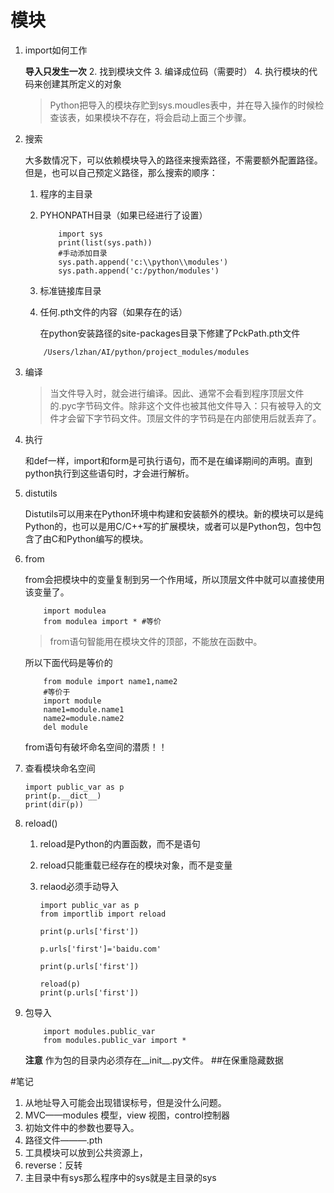 # 模块

1. import如何工作

    **导入只发生一次**
    2. 找到模块文件
    3. 编译成位码（需要时）
    4. 执行模块的代码来创建其所定义的对象

    >Python把导入的模块存贮到sys.moudles表中，并在导入操作的时候检查该表，如果模块不存在，将会启动上面三个步骤。
2. 搜索

    大多数情况下，可以依赖模块导入的路径来搜索路径，不需要额外配置路径。但是，也可以自己预定义路径，那么搜索的顺序：
    1. 程序的主目录
    2. PYHONPATH目录（如果已经进行了设置）

        ```
            import sys
            print(list(sys.path))
            #手动添加目录
            sys.path.append('c:\\python\\modules')
            sys.path.append('c:/python/modules')

        ```
    3. 标准链接库目录

    4. 任何.pth文件的内容（如果存在的话）
    
        在python安装路径的site-packages目录下修建了PckPath.pth文件

    ```
        /Users/lzhan/AI/python/project_modules/modules
    ```
3. 编译

    >当文件导入时，就会进行编译。因此、通常不会看到程序顶层文件的.pyc字节码文件。除非这个文件也被其他文件导入：只有被导入的文件才会留下字节码文件。顶层文件的字节码是在内部使用后就丢弃了。
4. 执行

    和def一样，import和form是可执行语句，而不是在编译期间的声明。直到python执行到这些语句时，才会进行解析。
4. distutils

	 Distutils可以用来在Python环境中构建和安装额外的模块。新的模块可以是纯Python的，也可以是用C/C++写的扩展模块，或者可以是Python包，包中包含了由C和Python编写的模块。
5. from

    from会把模块中的变量复制到另一个作用域，所以顶层文件中就可以直接使用该变量了。
    
    ```
        import modulea
        from modulea import * #等价
    ```
    >from语句智能用在模块文件的顶部，不能放在函数中。
    
    所以下面代码是等价的
    
    ```
        from module import name1,name2
        #等价于
        import module
        name1=module.name1
        name2=module.name2
        del module
    ```
    
    from语句有破坏命名空间的潜质！！
6. 查看模块命名空间

    ```
    import public_var as p                                          
    print(p.__dict__)              
    print(dir(p))                  
    ```
7. reload()

    1. reload是Python的内置函数，而不是语句
    2. reload只能重载已经存在的模块对象，而不是变量
    3. relaod必须手动导入

        ```
        import public_var as p
        from importlib import reload
        
        print(p.urls['first'])
        
        p.urls['first']='baidu.com'
        
        print(p.urls['first'])
        
        reload(p)
        print(p.urls['first'])
        ```

    
8. 包导入

    ```
        import modules.public_var
        from modules.public_var import *
    ```
    **注意**
    作为包的目录内必须存在__init__.py文件。
	##在保重隐藏数据

#笔记
1. 从地址导入可能会出现错误标号，但是没什么问题。
2. MVC——modules 模型，view 视图，control控制器
3. 初始文件中的参数也要导入。
4. 路径文件———.pth
5. 工具模块可以放到公共资源上，
6. reverse：反转
7. 主目录中有sys那么程序中的sys就是主目录的sys


